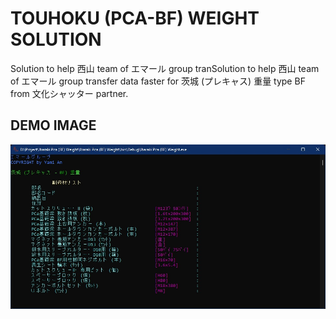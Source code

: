 # TOUHOKU (PCA-BF) WEIGHT SOLUTION
 Solution to help 西山 team of エマール group tranSolution to help 西山 team of エマール group transfer data faster for 茨城 (プレキャス) 重量 type BF from 文化シャッター partner.

## DEMO IMAGE
<p align="center">
<img src="https://raw.githubusercontent.com/Tynab/Ibaraki-Pca-BF-Weight/main/pic/0.jpg"></img>
</p>